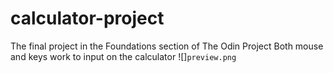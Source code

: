 # calculator-project
The final project in the Foundations section of The Odin Project
Both mouse and keys work to input on the calculator
![]`preview.png`
